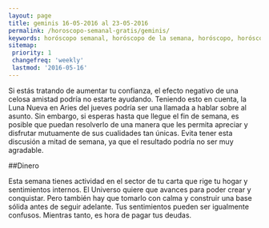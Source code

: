 ```yaml
---
layout: page
title: geminis 16-05-2016 al 23-05-2016 
permalink: /horoscopo-semanal-gratis/geminis/
keywords: horóscopo semanal, horóscopo de la semana, horóscopo, horóscopo gratis,horóscopos, horóscopo esperanza gracia, horoscopos geminis la semana, horóscopos gratis, Tarot, Astrologia, Zodíaco, geminis, horoscopo gratis
sitemap:
 priority: 1
 changefreq: 'weekly'
 lastmod: '2016-05-16'
---
```

Si estás tratando de aumentar tu confianza, el efecto negativo de una celosa amistad podría no estarte ayudando. Teniendo esto en cuenta, la Luna Nueva en Aries del jueves podría ser una llamada a hablar sobre al asunto. Sin embargo, si esperas hasta que llegue el fin de semana, es posible que puedan resolverlo de una manera que les permita apreciar y disfrutar mutuamente de sus cualidades tan únicas. Evita tener esta discusión a mitad de semana, ya que el resultado podría no ser muy agradable.

##Dinero

Esta semana tienes actividad en el sector de tu carta que rige tu hogar y sentimientos internos. El Universo quiere que avances para poder crear y conquistar. Pero también hay que tomarlo con calma y construir una base sólida antes de seguir adelante. Tus sentimientos pueden ser igualmente confusos. Mientras tanto, es hora de pagar tus deudas.